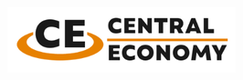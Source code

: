<div align="center">
<picture>
  <source media="(prefers-color-scheme: dark)" width="400" srcset="https://github.com/CashewSan/Central-Economy/blob/430d4350fc227616a67ea47ef1be15262d94a2d1/.github/CE_Logo_Dark.png">
  <source media="(prefers-color-scheme: light)" width="400" srcset="https://github.com/CashewSan/Central-Economy/blob/430d4350fc227616a67ea47ef1be15262d94a2d1/.github/CE_Logo_Light.png">
  <img alt="Everon Life" width="400" src="https://github.com/CashewSan/Central-Economy/blob/430d4350fc227616a67ea47ef1be15262d94a2d1/.github/CE_Logo_Light.png">
</picture>
<br/><br/>